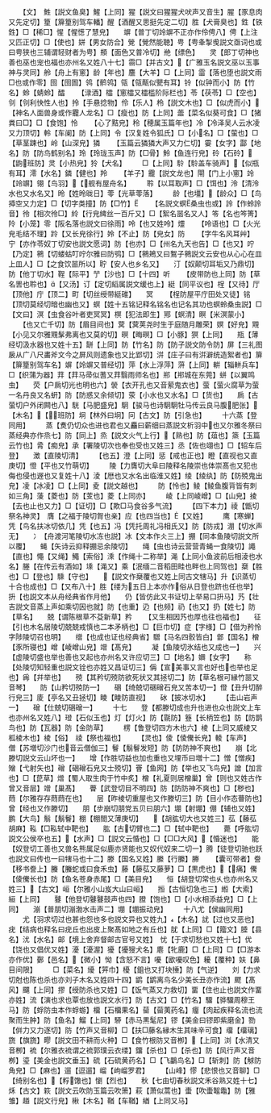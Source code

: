 <!-- { "loadSidebar": true } -->
　　【文】　鮏【説文鱼臭】鯹【上同】猩【説文曰猩猩犬吠声又音生】腥【豕息肉又先定切】篂【箳篂别驾车轓】醒【酒醒又思挺先定二切】胜【犬膏臭也】鉎【铁鉎】□【稀□】惺【惺憽了慧皃】　　竮【普丁切竛竮不正亦作伶俜八】俜【上注又匹正切】□【使也】姘【男女防合】覮【覮然能聴】甹【甹夆掣曵説文亟词也或曰甹狭也三辅谓轻财者为甹】頩【面色又普冷切】艵【缥色】　　灵【郎丁切神也善也巫也宠也福也亦州名又姓八十七】霛□【并古文】【广雅玉名説文巫以玉事神与灵同】舲【舟上有窻】龄【年也】麢【大羊】□【上同】霝【落也堕也説文雨□也或作零】囹【囹圄】鸰【鹡鸰】瓴【瓴甋似甖有耳】铃【似钟而小】防【竹名】蛉【蜻蛉】醽
　　【渌酒】櫺【窻櫺又櫺槛阶际栏也】苓【茯苓】□【空也】刢【刢利快性人也】拎【手悬捻物】伶【乐人】柃【説文木也】□【似虎而小】【神名人面兽身或作龗人龙名】□【瘦也】防【上同】蘦【菜名似葵可食】□【猪粪曰□】□【食饱】怜
　　【心了黠皃】秢【穂属玉篇年也】冷【冷泽吴人云水凌又力顶切】軨【车阑】防【上同】令【汉复姓令狐氏】□【小名】□【萤也】□【草茎踈也】岭【山深皃】獜
　　【玉篇云獜獜大声又力仁切】孁【女字】酃【地名】防【防鸟鹤别名】玲【玲珑玉声】防【□骨】魿【鱼连行皃】砱【石砱】【鼩班防】灵【小热皃】狑【犬名】
　　□【上同】駖【駖盖车骑声】【似瓶有耳】澪【水名】鏻【健也】羚
　　【羊子】龗【説文龙也】閝【门上小窻】竛【竛竮】翎【鸟羽】【舰有屋舟名】
　　聆【以耳取声】□【饵也】泠【清泠水也又水名又】昤【姓昤昽日】蕶【光草蕶落】
　　龄【也壃】【龄众】□【鸟揷空又力定】□【切字类撞】防【□竹】
　　【名説文螟桑虫也或】詅【作蛉詅音】彾【相次彾□】紷【行皃綼丝一百斤又】□【絮名噐名又人】笭【名也笒箐】阾【小笼】零【阪名落也説文曰徐雨】呤【也又姓呤】爧
　　【呤语也】□【火光皃毛结不理】跉【又长皃徐行】姈【不止】防【皃女】防
　　【字牛名风耳艸】　　宁【亦作苓奴丁切安也説文愿词】防【也亦】□【州名九天也告】□【也又】咛【乃定】鸋【切蝼蛄叮咛尔雅曰防鸮】□【鸋鴂又曰鴽子鸋説文云安也从心心在皿上皿人】□【之食饮噐所以】聍【安人也乡名又】　　汀【奴颠切耳垢又乃鼎切】防【他丁切水】鞓【际平】艼【沙也】□【十四】听
　　【皮带防也上同】防【草名罟也聆也】【又汤】订【定切縚属説文缓也上】綎【同平议也】桯【又待】厅【顶他】庁【顶二】町【切丝绶带綎碓】　　冥
　　【桯防屋平庁田处又徒】铭【顶切莫经切暗也幽也又】螟【姓十五铭记释名铭名也记名其功也螟蛉桑虫説】□【文曰】溟【虫食谷叶者吏冥冥】榠【犯法即生】鄍【螟清】瞑【米溟蒙小】
　　【也又亡千切】防【眉目间也】蓂【蓂荚尧时生于庭随月雕荣】嫇【好皃】覭【小见又尔雅覭髳弗离也又莫的切】暝【晦暝】□【小豚】猽【上同】　　瓶【薄经切汲水器也又姓十五】缾【上同】防【竹名】防【防子説文防令防】屏【三礼图扆从广八尺畵斧文今之屏风则遗象也又比郢切】洴【庄子曰有洴澼统造絮者也】箳【箳篂别驾车名】竮【竛竮又普经切】萍【水上浮萍】蓱【上同】輧【辎軿兵车】□【织蒲为器】荓【荓马帚似蓍又荓翳雨师名也】郱【郱城在东莞】蛢【以翼鸣虫】　　荧【户扄切光也明也六】褮【衣开孔也又音萦鬼衣也】萤【萤火腐草为萤一名丹良又名蚈】防【防惑又余倾切】荥【小水也又水名】□【货也】　　扄【古萤切户外闭闗也八】駫【马肥盛皃】駉【骏马也诗駉駉牡马传云良马腹肥张】【木名】【班防】坰【林外曰坰】冋【古文】防【引急也】
　　十六蒸【登同用】
　　蒸【煑仍切众也进也君也又麤曰薪细曰蒸説文析羽中也又尔雅冬祭曰蒸经典亦作烝七】防【同上】烝【説文火气上行】【熟也】防【葅也】篜【玉篇云竹也】脀【痴皃】承【署陵切次也奉也受也又姓三】丞【佐也翊也】□【轺车后登】　　澂【直陵切清】
　　【也五】澄【上同】惩【戒也正也】瞪【直视也又直庚切】憕【平也又竹萌切】
　　陵【力膺切大阜曰陵释名陵崇也体崇髙也又犯也侮也侵也遟也又复姓十八】淩【厯也又水名出临淮又姓】绫【绫纨】防【防殑鬼出皃】凌【冰凌】□【上同】夌【説文越也】
　　防【怜也】鲮【鲮鱼腹背皆有刺如三角】蔆【菱也】防【芰也】菱【上同亦】
　　崚【上同崚嶒】□【山皃】掕【去也止也又力】□【证切】□【欺□马食谷多气流】
　　【四下本力】祾【甑切祭名神灵】　膺【之福于陵切胷也亲】应【也四当也】【又姓】
　　鹰【寒蝉】　　凭【鸟名扶冰切依几】凭【也五】冯【凭托周礼冯相氏又】防【防戎】淜【切水声无】　　冫【舟渡河笔陵切水冻也説】冰【文本作仌三上】掤【同本鱼陵切説文所以覆】　　蝇【矢诗云抑释掤忌余陵切】　　绳【虫也诗云营营青蝇一食陵切】譝【直也】憴【又绳】鱦【索俗】溗【作绳十二称举】渑【上同小鱼波前后相淩也水名】塍【在传云有酒如】塖【渑又】乘【泯缅二音稻田畦也畔也上同驾也】椉【胜也】□【登也】騬【守也】　　【説文作椉覆也又姓上同古文犗马】升【识蒸切十合也成也】□【又布八十】胜【缕为五日上本亦作俗从日登也跻也任也举】抍【也説文本从舟经典省作月他】　　仍【皆仿此又书证切上举易口抍马】艿【壮吉説文音蒸上声如乘切因也就】防【也重】辸【也频】礽【也又】扔【姓七】防【草名】　　兢【谓陈根草不芟新草】矜
　　【又生相因艿也厚也往也福也】　　征【引也木名居陵切兢兢戒慎也二本矛柄也】□【巨巾切】症【字様】□【借为矜怜字陟陵切召也明】　　缯【也成也证也经典省】驓【马名四骹皆白】鄫【国名】橧【豕所寝也】嶒【崚嶒山皃】竲【髙皃】
　　凝【鱼陵切氷结也又成也一】　　兴【虚陵切盛也举也善也又起也亦州名又许应切三】□【地名】嬹【女字】　　称【处陵切知轻重也説文铨也亦姓又昌证切三】偁【宣美事又言也好也也举也足也】爯【幷举也】　　殑【其矜切殑防欲死状又其拯切二】防【草名根可縁竹噐又音琴】　　防【山矜切殑防一】　　硱【绮兢切硱磳石皃又苦本切一】僜【丑升切醉行皃三】庱【亭名又丑拯切】睖【睖防直视】　　砅【披冰切水】
　　【击山岩声一】　　磳【仕兢切硱磳一】
　　十七　　登【都滕切成也升也进也众也説文上车也亦州名又姓八】璒【石似玉也】灯【灯火】防【毾防】簦【长柄笠也】防【防鹊鸟也】防【瓦器】防【金防草】
　　楞【鲁登切四方木也六】棱【上同又威棱又柧棱木也】棱【俗】　祾【祭也福也】
　　【灵也】倰【倰儯长皃】輘【车声】　　僧【苏増切沙门也音云僧伽三】鬙【鬅鬙发短】防【防防神不爽也】　　崩【北滕切説文云山坏也一】　　增【作胜切益也加也重也又埋币曰増十二】憎【憎疾】矰【弋射矢也】磳【硱磳石皃又士殑切】罾【鱼网】防【举也又飞鸟皃】譄【加言也】□【菎草】熷【蜀人取生肉于竹中炙】橧【礼夏则居橧巢】曾【则也又姓古作曾又音层】竲【巢髙】　　瞢【武登切目不明四】防【防防神不爽也】□【秽也】蕄【尔雅存存蕄蕄在也】　　层【昨棱切重屋也又作滕切三】防【目小作态瞢防也】曾【经也又作滕切】　　朋【步崩切朋党五贝曰朋六】堋【射堋】倗【辅也又姓】鹏【大鸟】鬅【鬅鬙】棚【棚閤又薄庚切】　　【胡肱切大也又姓三】苰【藤苰胡麻】鞃【□鞃轼中靶也】　　肱【古切臂也二】□【轼中靶也】　　薨【呼肱切説文公侯卒也五】【水声】□【説文云惛也】□【□□大风】【惛迷也】　　能【奴登切工善也又兽名熊属足似鹿亦贤能也又奴代奴来二切一】腾【徒登切驰也跃也説文曰传也一曰犗马也十二】滕【国名又姓】縢【行縢】幐
　　【囊可带者】誊【移书誊上】螣【螣蛇或曰食禾虫】藤【藤苰又藤萝】□【黒虎也】【痛】儯【倰儯长也】防【鱼名苍身赤尾】□【美目皃】　　恒【胡登切常也乆也亦州名又姓三】【古文】峘【尔雅小山岌大山曰峘】　　搄【古恒切急也三】縆【大索】絙【上同】　　鼟【他登切鼟鼟鼓声也四】膯【饱也】□【小水相添益皃】□【上同】　　漰【普朋切漰渤水击声二】堋【堋振动皃】
　　十八尤【侯幽同用】
　　尤【羽求切过也甚也怨也多也説文异也又姓九】【木名】訧【过也又恶也】疣【结病也释名曰疣丘也出皮上聚髙如地之有丘也】肬【上同】□【籀文】腄【县名】沋【水名】邮【境上舍弃督邮古官号又姓】　忧【于求切愁也又姓十七】优【饶也又倡优又姓】瀀【瀀渥】獶【獶獀犬名】麀【牝鹿】□【上同】□【□游本亦作优】鄾【邑名】【微小】怮【含怒不言】嚘【欭嚘叹色】耰【覆种】妋【鼻目间限】
　　□【菜名】纋【笄巾】櫌【鉏也又打块捶】防【气逆】　　刘【力求切尅也陈也杀也亦刘子木名又姓四十四】鹠【鹠离鸟名少美长丑亦作流】飂【髙风】飅【上同】摎【绶防杀也又姓】□【饭气蒸又力救切】畱【住也止也説文作畱亦姓】流【演也求也覃也放也説文水行】防【古文】□【竹名】驑【骅驑周穆王马】防【蜉防虫本作蜉蝣】橊【石橊果名】蒥【蒥荑药名】癅【肉起疾释名流也流聚而生肿】防【鱼名】鰡【上同】駵【赤马黒髦尼】镠【美金曰镠即紫磨金】勠【倂力又力逐切】防【竹声又音柳】□【扶□藤名縁木生其味辛可食】璢【璢璃】旒【旗旒】疁【説文田不耕而火种】□【食竹根防又音栁】【上同】浏【水清又音栁】裗【尔雅衣裗谓之裗郭璞云衣缕】鐂【杀也】□【杀也】防【风行声又音栁】瑬【美金也説文垂玉】硫【石硫黄药名】□【飞鸓鸟名】□【斩刺】防【觩防角皃】□【麻也】遛【逗遛】嵧【岣嵧罗君】
　　【山峰】憀【悲恨也又音聊】□【绮别名也】【粰馓也】懰【烈也】　　秋【七由切春秋説文禾谷熟又姓十七】秌【古文】篍【説文云吹防玉篇云吹箫】萩【萧似蒿也】蟗【吹蟗鼅鼄】防【雅雏】趥【説文行皃】楸【木名】鞧【车鞧】緧【上同又马】
